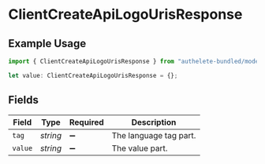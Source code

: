 # ClientCreateApiLogoUrisResponse

## Example Usage

```typescript
import { ClientCreateApiLogoUrisResponse } from "authelete-bundled/models/operations";

let value: ClientCreateApiLogoUrisResponse = {};
```

## Fields

| Field                  | Type                   | Required               | Description            |
| ---------------------- | ---------------------- | ---------------------- | ---------------------- |
| `tag`                  | *string*               | :heavy_minus_sign:     | The language tag part. |
| `value`                | *string*               | :heavy_minus_sign:     | The value part.        |
